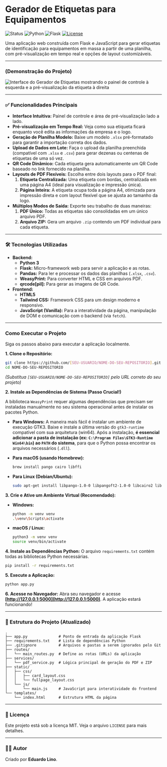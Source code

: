 # Gerador de Etiquetas para Equipamentos

![Status](https://img.shields.io/badge/status-concluído-green)
![Python](https://img.shields.io/badge/Python-3.8+-blue.svg)
![Flask](https://img.shields.io/badge/Flask-2.x-black.svg)
[![License](https://img.shields.io/badge/License-MIT-yellow.svg)](https://github.com/eduardoliino/gerador-de-etiquetas-flask/blob/main/LICENSE)

Uma aplicação web construída com Flask e JavaScript para gerar etiquetas de identificação para equipamentos em massa a partir de uma planilha, com pré-visualização em tempo real e opções de layout customizáveis.

---

###  (Demonstração do Projeto)

![Interface do Gerador de Etiquetas mostrando o painel de controle à esquerda e a pré-visualização da etiqueta à direita](https://github.com/user-attachments/assets/475eef55-3dd0-4cc0-82fb-0f24eacff10c)


---

### ✅ Funcionalidades Principais 

*   **Interface Intuitiva:** Painel de controle e área de pré-visualização lado a lado.
*   **Pré-visualização em Tempo Real:** Veja como sua etiqueta ficará enquanto você edita as informações da empresa e o logo.
*   **Geração de Planilha Modelo:** Baixe um modelo `.xlsx` pré-formatado para garantir a importação correta dos dados.
*   **Upload de Dados em Lote:** Faça o upload da planilha preenchida (compatível com `.xlsx` e `.csv`) para gerar dezenas ou centenas de etiquetas de uma só vez.
*   **QR Code Dinâmico:** Cada etiqueta gera automaticamente um QR Code baseado no link fornecido na planilha.
*   **Layouts de PDF Flexíveis:** Escolha entre dois layouts para o PDF final:
    1.  **Etiqueta Centralizada:** Uma etiqueta com bordas, centralizada em uma página A4 (ideal para visualização e impressão única).
    2.  **Página Inteira:** A etiqueta ocupa toda a página A4, otimizada para impressão direta e com layout flexível que se ajusta ao tamanho da logo.
*   **Múltiplos Modos de Saída:** Exporte seu trabalho de duas maneiras:
    1.  **PDF Único:** Todas as etiquetas são consolidadas em um único arquivo PDF.
    2.  **Arquivo ZIP:** Gera um arquivo `.zip` contendo um PDF individual para cada etiqueta.

---

### 🛠️ Tecnologias Utilizadas

*   **Backend:**
    *   **Python 3**
    *   **Flask:** Micro-framework web para servir a aplicação e as rotas.
    *   **Pandas:** Para ler e processar os dados das planilhas (`.xlsx`, `.csv`).
    *   **WeasyPrint:** Para converter HTML e CSS em arquivos PDF.
    *   **qrcode[pil]:** Para gerar as imagens de QR Code.
*   **Frontend:**
    *   **HTML5**
    *   **Tailwind CSS:** Framework CSS para um design moderno e responsivo.
    *   **JavaScript (Vanilla):** Para a interatividade da página, manipulação de DOM e comunicação com o backend (via `fetch`).

---

###  Como Executar o Projeto

Siga os passos abaixo para executar a aplicação localmente.

**1. Clone o Repositório:**
```bash
git clone https://github.com/[SEU-USUARIO/NOME-DO-SEU-REPOSITORIO].git
cd NOME-DO-SEU-REPOSITORIO
```
*(Substitua `[SEU-USUARIO/NOME-DO-SEU-REPOSITORIO]` pelo URL correto do seu projeto)*

**2. Instale as Dependências de Sistema (Passo Crucial!)**

A biblioteca `WeasyPrint` requer algumas dependências que precisam ser instaladas manualmente no seu sistema operacional antes de instalar os pacotes Python.

*   **Para Windows:**
    A maneira mais fácil é instalar um ambiente de execução GTK3. Baixe e instale a última versão do `gtk3-runtime` compatível com sua arquitetura (win64). Após a instalação, **é essencial adicionar a pasta de instalação (ex: `C:\Program Files\GTK3-Runtime Win64\bin`) ao `PATH` do sistema**, para que o Python possa encontrar os arquivos necessários (`.dll`).

*   **Para macOS (usando Homebrew):**
    ```bash
    brew install pango cairo libffi
    ```

*   **Para Linux (Debian/Ubuntu):**
    ```bash
    sudo apt-get install libpango-1.0-0 libpangoft2-1.0-0 libcairo2 libffi-dev
    ```

**3. Crie e Ative um Ambiente Virtual (Recomendado):**
*   **Windows:**
    ```bash
    python -m venv venv
    .\venv\Scripts\activate
    ```
*   **macOS / Linux:**
    ```bash
    python3 -m venv venv
    source venv/bin/activate
    ```

**4. Instale as Dependências Python:**
O arquivo `requirements.txt` contém todas as bibliotecas Python necessárias.
```bash
pip install -r requirements.txt
```

**5. Execute a Aplicação:**
```bash
python app.py
```

**6. Acesse no Navegador:**
Abra seu navegador e acesse **[http://127.0.0.1:5000](http://127.0.0.1:5000)**. A aplicação estará funcionando!

---

### 📂 Estrutura do Projeto (Atualizado)
```
.
├── app.py              # Ponto de entrada da aplicação Flask
├── requirements.txt    # Lista de dependências Python
├── .gitignore          # Arquivos e pastas a serem ignorados pelo Git
├── routes/
│   └── main_routes.py  # Define as rotas (URLs) da aplicação
├── services/
│   └── pdf_service.py  # Lógica principal de geração do PDF e ZIP
├── static/
│   ├── css/
│   │   ├── card_layout.css
│   │   └── fullpage_layout.css
│   └── js/
│       └── main.js     # JavaScript para interatividade do frontend
└── templates/
    └── index.html      # Estrutura HTML da página
```

---

### 📄 Licença

Este projeto está sob a licença MIT. Veja o arquivo `LICENSE` para mais detalhes.

---

### 👨‍💻 Autor

Criado por **Eduardo Lino**.
```
